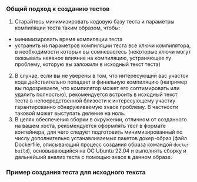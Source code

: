 ### Общий подход к созданию тестов

1. Старайтесь минимизировать кодовую базу теста и параметры компиляции теста таким образом, чтобы:
  - минимизировать время компиляции теста
  - устранить из параметров компиляции теста все ключи компилятора, в необходимости которых вы сомневаетесь (некоторые ключи могут оказывать неявное влияние на компиляцию, устраняющее ту проблему, которую вы заложили в исходный текст теста)
2. В случае, если вы не уверены в том, что интересующий вас участок кода действительно попадает в финальную компиляцию (например вы подозреваете, что компилятор может его соптимировать или удалить полностью), рекомендуется встроить в исходный текст теста в непосредственной близости к интересующему участку гарантированно обнаруживаемую svace проблему. В частности таковой может выступать деление на ноль.
3. В целях обеспечения сборки в окружении, отличном от созданного на вашем хоста, рекомендуется оформлять тест в формате контейнера, для чего следует
подготовить минимизированный по числу дополнительно устанавливаемых пакетов докер-образ (файл Dockerfile, описывающий процесс создания образа командой `docker build`), основывающийся на ОС Ubuntu 22.04 и выполнять сборку и дальнейший анализ теста с помощью svace в данном образе.

### Пример создания теста для исходного текста
